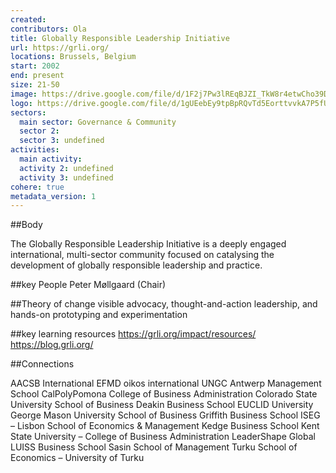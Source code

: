 ```yaml
---
created:
contributors: Ola
title: Globally Responsible Leadership Initiative
url: https://grli.org/
locations: Brussels, Belgium
start: 2002
end: present
size: 21-50
image: https://drive.google.com/file/d/1F2j7Pw3lREqBJZI_TkW8r4etwCho39D_/view?usp=drive_link
logo: https://drive.google.com/file/d/1gUEebEy9tpBpRQvTd5EorttvvkA7P5fU/view?usp=drive_link
sectors:
  main sector: Governance & Community
  sector 2: 
  sector 3: undefined
activities: 
  main activity: 
  activity 2: undefined
  activity 3: undefined
cohere: true
metadata_version: 1
---
```



##Body

The Globally Responsible Leadership Initiative is a deeply engaged international, multi-sector community focused on catalysing the development of globally responsible leadership and practice.




##key People
Peter Møllgaard (Chair)

##Theory of change
visible advocacy, thought-and-action leadership, and hands-on prototyping and experimentation

##key learning resources
https://grli.org/impact/resources/
https://blog.grli.org/

##Connections

AACSB International
EFMD
oikos international
UNGC
Antwerp Management School
CalPolyPomona College of Business Administration
Colorado State University School of Business
Deakin Business School
EUCLID University
George Mason University School of Business
Griffith Business School
ISEG – Lisbon School of Economics & Management
Kedge Business School
Kent State University – College of Business Administration
LeaderShape Global
LUISS Business School
Sasin School of Management
Turku School of Economics – University of Turku


